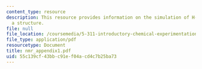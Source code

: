 ```yaml
---
content_type: resource
description: This resource provides information on the simulation of H-NMR without
  a structure.
file: null
file_location: /coursemedia/5-311-introductory-chemical-experimentation-fall-2005/55c139cf43bbc91ef04acd4c7b25ba73_nmr_appendix1.pdf
file_type: application/pdf
resourcetype: Document
title: nmr_appendix1.pdf
uid: 55c139cf-43bb-c91e-f04a-cd4c7b25ba73
---
```

